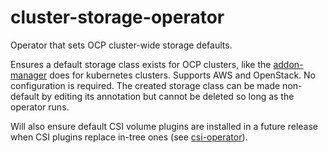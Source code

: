 # cluster-storage-operator
Operator that sets OCP cluster-wide storage defaults.

Ensures a default storage class exists for OCP clusters, like the [addon-manager](https://github.com/kubernetes/kubernetes/tree/release-1.13/cluster/addons/storage-class) does for kubernetes clusters. Supports AWS and OpenStack. No configuration is required. The created storage class can be made non-default by editing its annotation but cannot be deleted so long as the operator runs.

Will also ensure default CSI volume plugins are installed in a future release when CSI plugins replace in-tree ones (see [csi-operator](https://github.com/openshift/csi-operator)).
